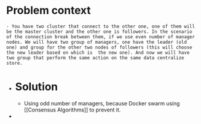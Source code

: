 # Problem context
	- You have two cluster that connect to the other one, one of them will be the master cluster and the other one is followers. In the scenario of the connection break between them, if we use even number of manager nodes. We will have two group of managers, one have the leader (old one) and group for the other two nodes of followers (this will choose the new leader based on which is  the new one). And now we will have two group that perform the same action on the same data centralize store.
- # Solution
	- Using odd number of managers, because Docker swarm using [[Consensus Algorithms]] to prevent it.
-